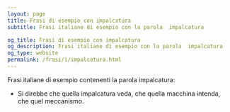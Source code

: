 ```yaml
---
layout: page
title: Frasi di esempio con impalcatura 
subtitle: Frasi italiane di esempio con la parola  impalcatura

og_title: Frasi di esempio con impalcatura 
og_description: Frasi italiane di esempio con la parola  impalcatura
og_type: website
permalink: /frasi/i/impalcatura.html
---
```


Frasi italiane di esempio contenenti la parola impalcatura:


- Si direbbe che quella impalcatura veda, che quella macchina intenda, che quel meccanismo.

